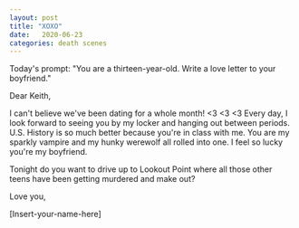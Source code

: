 ```yaml
---
layout: post
title: "XOXO"
date:   2020-06-23
categories: death scenes
---
```

Today's prompt: "You are a thirteen-year-old. Write a love letter to your boyfriend."

Dear Keith,

I can't believe we've been dating for a whole month! <3 <3 <3 Every day, I look forward to seeing you by my locker and hanging out between periods. U.S. History is so much better because you're in class with me. You are my sparkly vampire and my hunky werewolf all rolled into one. I feel so lucky you're my boyfriend.

Tonight do you want to drive up to Lookout Point where all those other teens have been getting murdered and make out?

Love you,

[Insert-your-name-here]
